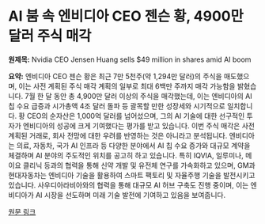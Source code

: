 # AI 붐 속 엔비디아 CEO 젠슨 황, 4900만 달러 주식 매각

**원제목:** Nvidia CEO Jensen Huang sells $49 million in shares amid AI boom

**요약:** 엔비디아 CEO 젠슨 황은 최근 7만 5천주(약 1,294만 달러)의 주식을 매도했으며, 이는 사전 계획된 주식 매각 계획의 일부로 최대 6백만 주까지 매각 가능함을 밝혔습니다.  7월 한 달 동안 총 4,900만 달러 이상의 주식을 매각했는데, 이는 엔비디아의 AI 칩 수요 급증과 시가총액 4조 달러 돌파 등 괄목할 만한 성장세와 시기적으로 일치합니다.  황 CEO의 순자산은 1,000억 달러를 넘어섰으며, 그의 AI 기술에 대한 선구적인 투자가 엔비디아의 성공에 크게 기여했다는 평가를 받고 있습니다.  이번 주식 매각은 사전 계획된 거래로, 회사 전망에 대한 우려를 반영하는 것은 아니라고 분석됩니다.  엔비디아는 의료, 자동차, 국가 AI 인프라 등 다양한 분야에서 AI 칩 수요 증가와 대규모 계약을 체결하며 AI 분야의 주도적인 위치를 공고히 하고 있습니다.  특히 IQVIA, 일루미나, 메이요 클리닉 등과의 협력을 통해 신약 개발 및 유전체 연구를 가속화하고 있으며, GM과 현대자동차는 엔비디아 기술을 활용하여 스마트 팩토리 및 자율주행 기술을 발전시키고 있습니다.  사우디아라비아와의 협력을 통해 대규모 AI 허브 구축도 진행 중이며, 이는 엔비디아가 AI 시장을 선도하며 미래 기술 발전에 기여하고 있음을 보여줍니다.

[원문 링크](https://americanbazaaronline.com/2025/07/21/nvidia-ceo-jensen-huang-sells-49-million-in-shares-amid-ai-boom-465319/)
